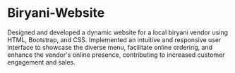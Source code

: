 # Biryani-Website
Designed and developed a dynamic website for a local biryani vendor using HTML, Bootstrap, and CSS. Implemented an intuitive and responsive user interface to showcase the diverse menu, facilitate online ordering, and enhance the vendor's online presence, contributing to increased customer engagement and sales.
